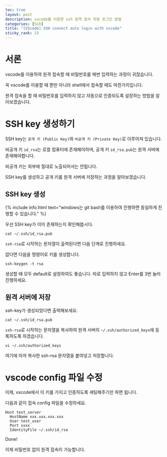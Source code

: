 ```yaml
---
toc: true
layout: post
description: vscode를 이용한 ssh 원격 접속 자동 로그인 방법
categories: [Ssh]
title: "[VScode] SSH connect auto login with vscode"
sticky_rank: 23
---
```


# 서론

vscode를 이용하여 원격 접속할 때 비밀번호를 매번 입력하는 과정이 귀찮습니다.

꼭 vscode를 이용할 때 뿐만 아니라 shell에서 접속할 때도 마찬가지입니다.

원격 접속을 할 때 비밀번호를 입력하지 않고 자동으로 인증되도록 설정하는 방법을 알아보겠습니다.

# SSH key 생성하기

SSH key는 `공개 키 (Public Key)`와 `비공개 키 (Private Key)`로 이루어져 있습니다.

비공개 키 `id_rsa`는 로컬 컴퓨터에 존재해야하며, 공개 키 `id_rsa.pub`는 원격 서버에 존재해야합니다.

비공개 키는 외부에 절대로 노출되어서는 안됩니다.

SSH key를 생성하고 공개 키를 원격 서버에 저장하는 과정을 알아보겠습니다.

## SSH key 생성

{% include info.html text="windows는 git bash를 이용하여 진행하면 동일하게 진행할 수 있습니다." %}

우선 SSH key가 이미 존재하는지 확인해봅시다.

```shell
cat ~/.ssh/id_rsa.pub
```

`ssh-rsa`로 시작하는 문자열이 출력된다면 다음 단계로 진행하세요.

없다면 다음을 명령어로 키를 생성합니다.

```shell
ssh-keygen -t rsa
```

생성할 때 모두 default로 설정하여도 좋습니다. 따로 입력하지 않고 Enter를 3번 눌러 진행하세요.

## 원격 서버에 저장

ssh-key가 생성되었다면 출력해보세요.

```shell
cat ~/.ssh/id_rsa.pub
```

`ssh-rsa`로 시작하는 문자열을 복사하여 원격 서버의 `~/.ssh/authorized_keys`에 등록하도록 하겠습니다.

```shell
vi ~/.ssh/authorized_keys
```

여기에 아까 복사한 ssh-rsa 문자열을 붙여넣고 저장합니다.

# vscode config 파일 수정

이제, vscode에서 이 키를 가지고 인증하도록 세팅해주기만 하면 됩니다.

다음과 같이 접속 config 파일을 수정하세요.

```
Host test_server
  HostName xxx.xxx.xxx.xxx
  User test_user
  Port xxxx
  IdentityFile ~/.ssh/id_rsa
```

Done!

이제 비밀번호 없이 원격 접속이 가능합니다.